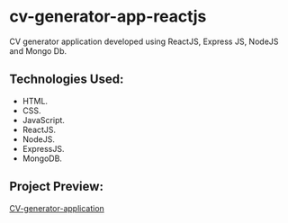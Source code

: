 # cv-generator-app-reactjs

CV generator application developed using ReactJS, Express JS,  NodeJS and Mongo Db.

## Technologies Used:

* HTML.
* CSS.
* JavaScript.
* ReactJS.
* NodeJS.
* ExpressJS.
* MongoDB.



## Project Preview:

[CV-generator-application](https://whimsical-pavlova-7b0224.netlify.app/)
